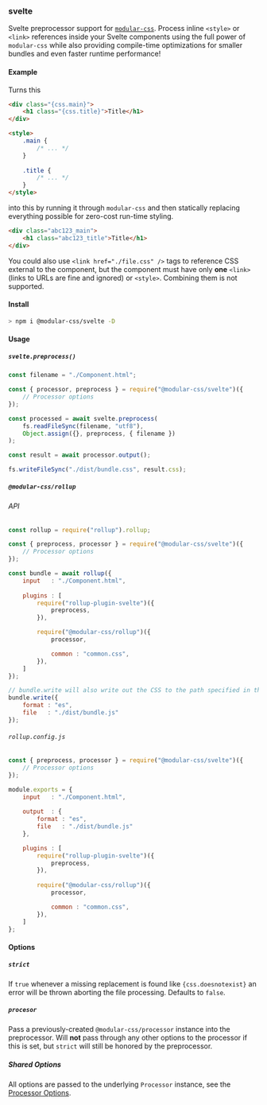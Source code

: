 ### svelte

Svelte preprocessor support for [`modular-css`](https://github.com/tivac/modular-css). Process inline `<style>` or `<link>` references inside your Svelte components using the full power of `modular-css` while also providing compile-time optimizations for smaller bundles and even faster runtime performance!

#### Example

Turns this

```html
<div class="{css.main}">
    <h1 class="{css.title}">Title</h1>
</div>

<style>
    .main {
        /* ... */
    }
    
    .title {
        /* ... */
    }
</style>
```

into this by running it through `modular-css` and then statically replacing everything possible for zero-cost run-time styling.

```html
<div class="abc123_main">
    <h1 class="abc123_title">Title</h1>
</div>
```

You could also use `<link href="./file.css" />` tags to reference CSS external to the component, but the component must have only **one** `<link>` (links to URLs are fine and ignored) or `<style>`. Combining them is not supported.

#### Install

```bash
> npm i @modular-css/svelte -D
```

#### Usage

##### `svelte.preprocess()`

```js
const filename = "./Component.html";

const { processor, preprocess } = require("@modular-css/svelte")({
    // Processor options
});

const processed = await svelte.preprocess(
    fs.readFileSync(filename, "utf8"),
    Object.assign({}, preprocess, { filename })
);

const result = await processor.output();

fs.writeFileSync("./dist/bundle.css", result.css);
```

##### `@modular-css/rollup`

###### API

```js
const rollup = require("rollup").rollup;

const { preprocess, processor } = require("@modular-css/svelte")({
    // Processor options
});

const bundle = await rollup({
    input   : "./Component.html",
    
    plugins : [
        require("rollup-plugin-svelte")({
            preprocess,
        }),

        require("@modular-css/rollup")({
            processor,

            common : "common.css",
        }),
    ]
});

// bundle.write will also write out the CSS to the path specified in the `css` arg
bundle.write({
    format : "es",
    file   : "./dist/bundle.js"
});
```

###### `rollup.config.js`

```js
const { preprocess, processor } = require("@modular-css/svelte")({
    // Processor options
});

module.exports = {
    input   : "./Component.html",
    
    output  : {
        format : "es",
        file   : "./dist/bundle.js"
    },

    plugins : [
        require("rollup-plugin-svelte")({
            preprocess,
        }),
        
        require("@modular-css/rollup")({
            processor,

            common : "common.css",
        }),
    ]
};
```

#### Options

##### `strict`

If `true` whenever a missing replacement is found like `{css.doesnotexist}` an error will be thrown aborting the file processing. Defaults to `false`.

##### `procesor`

Pass a previously-created `@modular-css/processor` instance into the preprocessor. Will **not** pass through any other options to the processor if this is set, but `strict` will still be honored by the preprocessor.

##### Shared Options

All options are passed to the underlying `Processor` instance, see the [Processor Options](#processor-options).
